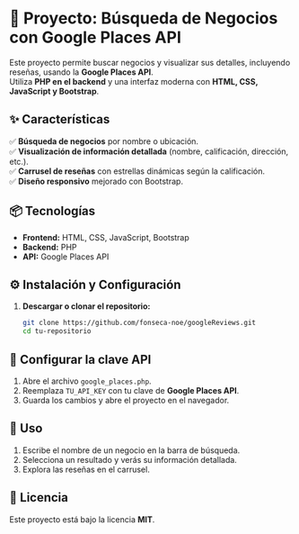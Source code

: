 # 📍 Proyecto: Búsqueda de Negocios con Google Places API  

Este proyecto permite buscar negocios y visualizar sus detalles, incluyendo reseñas, usando la **Google Places API**.  
Utiliza **PHP en el backend** y una interfaz moderna con **HTML, CSS, JavaScript y Bootstrap**.  

## ✨ Características  

✅ **Búsqueda de negocios** por nombre o ubicación.  
✅ **Visualización de información detallada** (nombre, calificación, dirección, etc.).  
✅ **Carrusel de reseñas** con estrellas dinámicas según la calificación.  
✅ **Diseño responsivo** mejorado con Bootstrap.  

## 📦 Tecnologías  

- **Frontend:** HTML, CSS, JavaScript, Bootstrap  
- **Backend:** PHP  
- **API:** Google Places API  

## ⚙️ Instalación y Configuración  

1. **Descargar o clonar el repositorio:**  
   ```sh
   git clone https://github.com/fonseca-noe/googleReviews.git
   cd tu-repositorio
## 🔑 Configurar la clave API  

1. Abre el archivo `google_places.php`.  
2. Reemplaza `TU_API_KEY` con tu clave de **Google Places API**.  
3. Guarda los cambios y abre el proyecto en el navegador.  

## 🚀 Uso  

1. Escribe el nombre de un negocio en la barra de búsqueda.  
2. Selecciona un resultado y verás su información detallada.  
3. Explora las reseñas en el carrusel.  

## 📜 Licencia  

Este proyecto está bajo la licencia **MIT**.  
